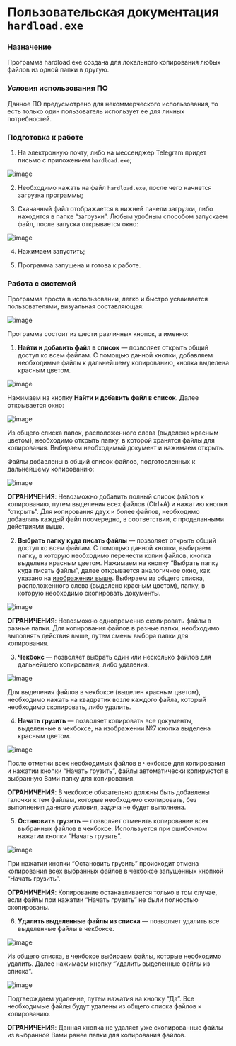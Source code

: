 # Пользовательская документация `hardload.exe`

### Назначение
Программа hardload.exe создана для локального копирования любых файлов из одной папки в другую.

### Условия использования ПО
Данное ПО предусмотрено для некоммерческого использования, то есть только один пользователь использует ее для личных потребностей.

### Подготовка к работе
1. На электронную почту, либо на мессенджер Telegram придет письмо с приложением `hardload.exe`;

![image](images/img.png)

2. Необходимо нажать на файл `hardload.exe`, после чего начнется загрузка программы;

3. Скачанный файл отображается в нижней панели загрузки, либо находится в папке “загрузки”. Любым удобным способом запускаем файл, после запуска открывается окно:

![image](images/img_1.png)

4. Нажимаем запустить;

5. Программа запущена и готова к работе.

### Работа с системой
Программа проста в использовании, легко и быстро усваивается пользователями, визуальная составляющая:

![image](images/img_2.png)

Программа состоит из шести различных кнопок, а именно:

1. **Найти и добавить файл в список** — позволяет открыть общий доступ ко всем файлам. С помощью данной кнопки, добавляем необходимые файлы к дальнейшему копированию, кнопка выделена красным цветом.

![image](images/img_3.png)

Нажимаем на кнопку  **Найти и добавить файл в список**. Далее открывается окно:

<img alt="image" src="images/img_4.png" id="file-select" />

Из общего списка папок, расположенного слева (выделено красным цветом), необходимо открыть папку, в которой хранятся файлы для копирования. Выбираем необходимый документ и нажимаем открыть.

Файлы добавлены в общий список файлов, подготовленных к дальнейшему копированию:

![image](images/img_5.png)

**ОГРАНИЧЕНИЯ**: Невозможно добавить полный список файлов к копированию, путем выделения всех файлов (Ctrl+A) и нажатию кнопки “открыть”. Для копирования двух и более файлов, необходимо добавлять каждый файл поочередно, в соответствии, с проделанными действиями выше.

2. **Выбрать папку куда писать файлы** — позволяет открыть общий доступ ко всем файлам. С помощью данной кнопки, выбираем папку, в которую необходимо перенести копии файлов, кнопка выделена красным цветом.
   Нажимаем на кнопку “Выбрать папку куда писать файлы”, далее открывается аналогичное окно, как указано на [изображении выше](#file-select). Выбираем из общего списка, расположенного слева (выделено красным цветом), папку, в которую необходимо скопировать документы.

![image](images/img_6.png)

**ОГРАНИЧЕНИЯ**: Невозможно одновременно скопировать файлы в разные папки. Для копирования файлов в разные папки, необходимо выполнять действия выше, путем смены выбора папки для копирования.

3. **Чекбокс** — позволяет выбрать один или несколько файлов для дальнейшего копирования, либо удаления.

![image](images/img_7.png)

Для выделения файлов в чекбоксе (выделен красным цветом), необходимо нажать на квадратик возле каждого файла, который необходимо скопировать, либо удалить.

4. **Начать грузить** — позволяет копировать все документы, выделенные в чекбоксе, на изображении №7 кнопка выделена красным цветом.

![image](images/img_8.png)

После отметки всех необходимых файлов в чекбоксе  для копирования и нажатии кнопки “Начать грузить”, файлы автоматически копируются в выбранную Вами папку для копирования.

**ОГРАНИЧЕНИЯ**: В чекбоксе обязательно должны быть добавлены галочки к тем файлам, которые необходимо скопировать, без выполнения данного условия, задача не будет выполнена.

5. **Остановить грузить** — позволяет отменить копирование всех выбранных файлов в чекбоксе. Используется при ошибочном нажатии кнопки “Начать грузить”.

![image](images/img_9.png)

При нажатии кнопки “Остановить грузить” происходит отмена копирования всех выбранных файлов в чекбоксе запущенных кнопкой “Начать грузить”.

**ОГРАНИЧЕНИЯ**: Копирование останавливается только в том случае, если файлы при нажатии “Начать грузить” не были полностью скопированы.

6. **Удалить выделенные файлы из списка** — позволяет удалить все  выделенные файлы в чекбоксе.

![image](images/img_10.png)

Из общего списка, в чекбоксе выбираем файлы, которые необходимо удалить. Далее нажимаем кнопку “Удалить выделенные файлы из списка”.

![image](images/img_11.png)

Подтверждаем удаление, путем нажатия на кнопку “Да”. Все необходимые файлы будут удалены из общего списка файлов к копированию.

**ОГРАНИЧЕНИЯ**: Данная кнопка не удаляет уже скопированные файлы из выбранной Вами ранее папки для копирования файлов.
